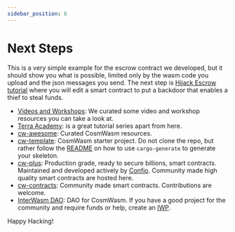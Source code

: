 ```yaml
---
sidebar_position: 6
---
```


# Next Steps

This is a very simple example for the escrow contract we developed, but it should show you what is possible, limited
only by the wasm code you upload and the json messages you send. The next step is
[Hijack Escrow tutorial](/tutorials/hijack-escrow/intro) where you will edit a smart contract to put a backdoor that
enables a thief to steal funds.

- [Videos and Workshops](/tutorials/videos-workshops): We curated some video and workshop resources you can take a look
  at.
- [Terra Academy](https://academy.terra.money/courses/cosmwasm-smart-contracts-i): is a great tutorial series apart from
  here.
- [cw-awesome](https://github.com/InterWasm/cw-awesome): Curated CosmWasm resources.
- [cw-template](https://github.com/CosmWasm/cw-template): CosmWasm starter project. Do not clone the repo,
  but rather follow the [README](https://github.com/CosmWasm/cosmwasm-template/blob/master/README.md) on how to use
  `cargo-generate` to generate your skeleton.
- [cw-plus](https://github.com/CosmWasm/cw-plus): Production grade, ready to secure billions, smart contracts.
  Maintained and developed actively by [Confio](https://confio.gmbh/). Community made high quality smart contracts are hosted here.
- [cw-contracts](https://github.com/InterWasm/cw-contracts): Community made smart contracts. Contributions are
  welcome.
- [InterWasm DAO](https://github.com/InterWasm/DAO): DAO for CosmWasm. If you have a good
  project for the community and require funds or help, create an [IWP](https://github.com/InterWasm/DAO#interwasm-proposalsiwps).

Happy Hacking!
